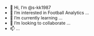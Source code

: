 - 👋 Hi, I’m @s-kk1987
- 👀 I’m interested in Football Analytics ...
- 🌱 I’m currently learning ...
- 💞️ I’m looking to collaborate ...
- 📫 ...

<!---
s-kk1987/s-kk1987 is a ✨ special ✨ repository because its `README.md` (this file) appears on your GitHub profile.
You can click the Preview link to take a look at your changes.
--->
